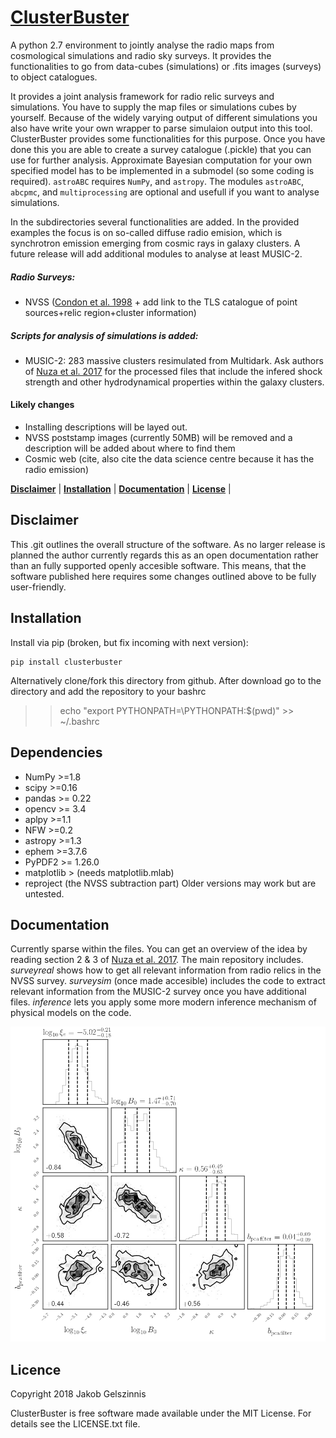 # [ClusterBuster]()

A python 2.7 environment to jointly analyse the radio maps from cosmological simulations and radio sky surveys. It provides the functionalities to
go from data-cubes (simulations) or .fits images (surveys) to object catalogues.

It provides a joint analysis framework for radio relic surveys and simulations. You have to supply the map files or simulations cubes by yourself.
Because of the widely varying output of different simulations you also have write your own wrapper to parse simulaion output into this tool. ClusterBuster provides some functionalities for this purpose.
Once you have done this you are able to create a survey catalogue (.pickle) that you can use for further analysis. Approximate Bayesian computation for your own specified model has to be implemented in a submodel (so some coding is required).
``astroABC`` requires ``NumPy``, and ``astropy``. The modules ``astroABC``, ``abcpmc``, and ``multiprocessing`` are optional and usefull if you want to analyse simulations.

In the subdirectories several functionalities are added. In the provided examples the focus is on so-called diffuse radio emision, which is synchrotron emission emerging from cosmic rays in galaxy clusters.
A future release will add additional modules to analyse at least MUSIC-2.

##### Radio Surveys:
- NVSS ([Condon et al. 1998](http://adsabs.harvard.edu/abs/1998AJ....115.1693C) + add link to the TLS catalogue of point sources+relic region+cluster information)


##### Scripts for analysis of simulations is added:

- MUSIC-2: 283 massive clusters resimulated from Multidark. Ask authors of [Nuza et al. 2017](http://adsabs.harvard.edu/abs/2017MNRAS.470..240N) for the processed files that include the infered shock strength and other hydrodynamical properties within the galaxy clusters.

####  Likely changes
 - Installing descriptions will be layed out.
- NVSS poststamp images (currently 50MB) will be removed and a description will be added about  where to find them
- Cosmic web (cite, also cite the data science centre because it has the radio emission)


**[Disclaimer](#disclaimer)** |
**[Installation](#documentation)** |
**[Documentation](#documentation)** |
**[License](#license)** |

## Disclaimer
This .git outlines the overall structure of the software. As no larger release is planned the author currently regards this as an open documentation rather than an fully supported openly accesible software. This means, that the software published here requires some changes outlined above to be fully user-friendly.


## Installation
Install via pip (broken, but fix incoming with next version):

    pip install clusterbuster

Alternatively clone/fork this directory from  github. 
After download go to the directory and add the repository to your bashrc
>> echo "export PYTHONPATH=\PYTHONPATH:$(pwd)" >> ~/.bashrc

## Dependencies
- NumPy >=1.8
- scipy >=0.16
- pandas >= 0.22
- opencv >= 3.4
- aplpy >=1.1
- NFW   >=0.2
- astropy >=1.3
- ephem >=3.7.6
- PyPDF2 >= 1.26.0
- matplotlib > (needs matplotlib.mlab)
- reproject (the NVSS subtraction part)
Older versions may work but are untested.





## Documentation
Currently sparse within the files. You can get an overview of the idea by reading section 2 & 3 of [Nuza et al. 2017](http://adsabs.harvard.edu/abs/2017MNRAS.470..240N). The main repository includes. *surveyreal* shows how to get all relevant information from radio relics in the NVSS survey.  *surveysim* (once made accesible) includes the code to extract relevant information from the MUSIC-2 survey once you have additional files. *inference* lets you apply some more modern inference mechanism of physical models on the code.

![Example of parameter inference with [ABCPMC](https://github.com/jakeret/abcpmc)](inference/Example_abcpmc.png)

## Licence
Copyright 2018 Jakob Gelszinnis

ClusterBuster is free software made available under the MIT License. For details see the LICENSE.txt file.

